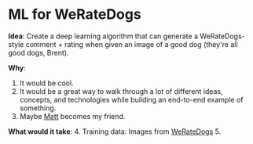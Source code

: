 # ML for WeRateDogs
**Idea**: Create a deep learning algorithm that can generate a WeRateDogs-style comment + rating when given an image of a good dog (they're all good dogs, Brent).

**Why**:
1. It would be cool.
2. It would be a great way to walk through a lot of different ideas, concepts, and technologies while building an end-to-end example of something.
3. Maybe [Matt]([https://twitter.com/dogfather](https://twitter.com/dogfather)) becomes my friend.

**What would it take**: 
4. Training data: Images from [WeRateDogs]([https://twitter.com/dog_rates](https://twitter.com/dog_rates))
5. 
<!--stackedit_data:
eyJoaXN0b3J5IjpbLTIxMTg4Nzk3OTNdfQ==
-->